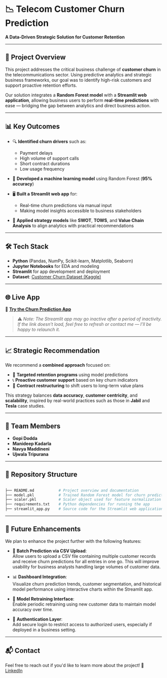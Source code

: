 # 📉 Telecom Customer Churn Prediction
**A Data-Driven Strategic Solution for Customer Retention**

---

## 🚀 Project Overview

This project addresses the critical business challenge of **customer churn** in the telecommunications sector. Using predictive analytics and strategic business frameworks, our goal was to identify high-risk customers and support proactive retention efforts.

Our solution integrates a **Random Forest model** with a **Streamlit web application**, allowing business users to perform **real-time predictions** with ease — bridging the gap between analytics and direct business action.

---

## 📊 Key Outcomes

- 🔍 **Identified churn drivers** such as:
  - Payment delays
  - High volume of support calls
  - Short contract durations
  - Low usage frequency

- 🧠 **Developed a machine learning model** using Random Forest (**95% accuracy**)

- 🖥️ **Built a Streamlit web app** for:
  - Real-time churn predictions via manual input
  - Making model insights accessible to business stakeholders

- 🧩 **Applied strategy models** like **SWOT**, **TOWS**, and **Value Chain Analysis** to align analytics with practical recommendations

---

## 🛠 Tech Stack

- **Python** (Pandas, NumPy, Scikit-learn, Matplotlib, Seaborn)
- **Jupyter Notebooks** for EDA and modeling
- **Streamlit** for app development and deployment
- **Dataset**: [Customer Churn Dataset (Kaggle)](https://www.kaggle.com/datasets/muhammadshahidazeem/customer-churn-dataset/data)

---

## 🌐 Live App

🔗 **[Try the Churn Prediction App](https://churn-prediction-app-gopi-dodda.streamlit.app/)**

> ⚠️ *Note: The Streamlit app may go inactive after a period of inactivity. If the link doesn’t load, feel free to refresh or contact me — I’ll be happy to relaunch it.*

---

## 📈 Strategic Recommendation

We recommend a **combined approach** focused on:

- 🎯 **Targeted retention programs** using model predictions
- 📞 **Proactive customer support** based on key churn indicators
- 🔁 **Contract restructuring** to shift users to long-term value plans

This strategy balances **data accuracy**, **customer centricity**, and **scalability**, inspired by real-world practices such as those in **Jabil** and **Tesla** case studies.

---

## 👥 Team Members

- **Gopi Dodda**
- **Manideep Kadarla**
- **Navya Maddineni**
- **Ujwala Tripurana**

---

## 📂 Repository Structure

```bash

├── README.md           # Project overview and documentation
├── model.pkl           # Trained Random Forest model for churn prediction
├── scaler.pkl          # Scaler object used for feature normalization
├── requirements.txt    # Python dependencies for running the app
├── streamlit_app.py    # Source code for the Streamlit web application

```
---

## 🔮 Future Enhancements

We plan to enhance the project further with the following features:

- 📁 **Batch Prediction via CSV Upload**:  
  Allow users to upload a CSV file containing multiple customer records and receive churn predictions for all entries in one go. This will improve usability for business analysts handling large volumes of customer data.

- 📊 **Dashboard Integration**:  
  Visualize churn prediction trends, customer segmentation, and historical model performance using interactive charts within the Streamlit app.

- 🔄 **Model Retraining Interface**:  
  Enable periodic retraining using new customer data to maintain model accuracy over time.

- 🔐 **Authentication Layer**:  
  Add secure login to restrict access to authorized users, especially if deployed in a business setting.

---

## 📬 Contact

Feel free to reach out if you'd like to learn more about the project!
🔗 [LinkedIn](https://www.linkedin.com/in/gopidodda96)

